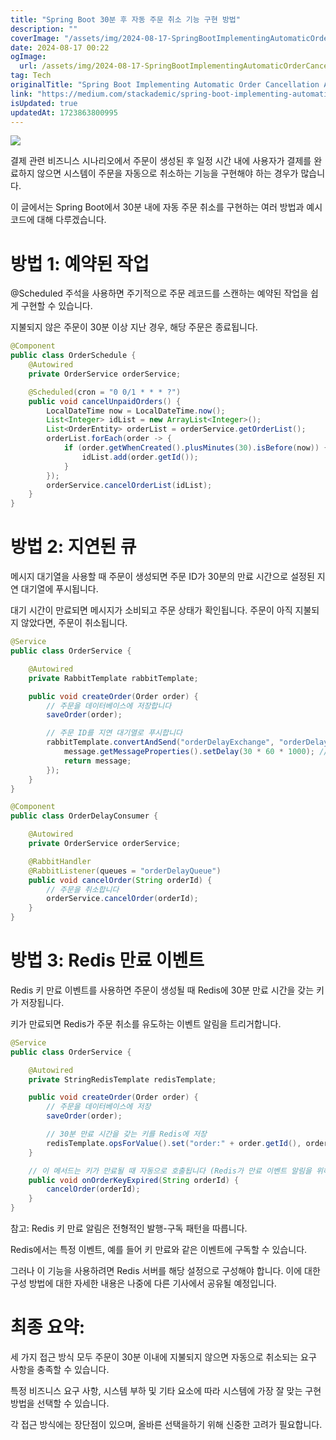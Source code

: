 ```yaml
---
title: "Spring Boot 30분 후 자동 주문 취소 기능 구현 방법"
description: ""
coverImage: "/assets/img/2024-08-17-SpringBootImplementingAutomaticOrderCancellationAfter30Minutes_0.png"
date: 2024-08-17 00:22
ogImage: 
  url: /assets/img/2024-08-17-SpringBootImplementingAutomaticOrderCancellationAfter30Minutes_0.png
tag: Tech
originalTitle: "Spring Boot Implementing Automatic Order Cancellation After 30 Minutes"
link: "https://medium.com/stackademic/spring-boot-implementing-automatic-order-cancellation-after-30-minutes-e020292ea6e2"
isUpdated: true
updatedAt: 1723863800995
---
```



<img src="/assets/img/2024-08-17-SpringBootImplementingAutomaticOrderCancellationAfter30Minutes_0.png" />

결제 관련 비즈니스 시나리오에서 주문이 생성된 후 일정 시간 내에 사용자가 결제를 완료하지 않으면 시스템이 주문을 자동으로 취소하는 기능을 구현해야 하는 경우가 많습니다.

이 글에서는 Spring Boot에서 30분 내에 자동 주문 취소를 구현하는 여러 방법과 예시 코드에 대해 다루겠습니다.

# 방법 1: 예약된 작업

<div class="content-ad"></div>

@Scheduled 주석을 사용하면 주기적으로 주문 레코드를 스캔하는 예약된 작업을 쉽게 구현할 수 있습니다.

지불되지 않은 주문이 30분 이상 지난 경우, 해당 주문은 종료됩니다.

```java
@Component
public class OrderSchedule {
    @Autowired
    private OrderService orderService;

    @Scheduled(cron = "0 0/1 * * * ?")
    public void cancelUnpaidOrders() {
        LocalDateTime now = LocalDateTime.now();
        List<Integer> idList = new ArrayList<Integer>();
        List<OrderEntity> orderList = orderService.getOrderList();
        orderList.forEach(order -> {
            if (order.getWhenCreated().plusMinutes(30).isBefore(now)) {
                idList.add(order.getId());
            }
        });
        orderService.cancelOrderList(idList);
    }
}
```

# 방법 2: 지연된 큐

<div class="content-ad"></div>

메시지 대기열을 사용할 때 주문이 생성되면 주문 ID가 30분의 만료 시간으로 설정된 지연 대기열에 푸시됩니다.

대기 시간이 만료되면 메시지가 소비되고 주문 상태가 확인됩니다. 주문이 아직 지불되지 않았다면, 주문이 취소됩니다.

```java
@Service
public class OrderService {

    @Autowired
    private RabbitTemplate rabbitTemplate;

    public void createOrder(Order order) {
        // 주문을 데이터베이스에 저장합니다
        saveOrder(order);

        // 주문 ID를 지연 대기열로 푸시합니다
        rabbitTemplate.convertAndSend("orderDelayExchange", "orderDelayKey", order.getId(), message -> {
            message.getMessageProperties().setDelay(30 * 60 * 1000); // 대기 시간을 설정합니다
            return message;
        });
    }
}

@Component
public class OrderDelayConsumer {

    @Autowired
    private OrderService orderService;

    @RabbitHandler
    @RabbitListener(queues = "orderDelayQueue")
    public void cancelOrder(String orderId) {
        // 주문을 취소합니다
        orderService.cancelOrder(orderId);
    }
}
```

# 방법 3: Redis 만료 이벤트

<div class="content-ad"></div>

Redis 키 만료 이벤트를 사용하면 주문이 생성될 때 Redis에 30분 만료 시간을 갖는 키가 저장됩니다.

키가 만료되면 Redis가 주문 취소를 유도하는 이벤트 알림을 트리거합니다.

```java
@Service
public class OrderService {

    @Autowired
    private StringRedisTemplate redisTemplate;

    public void createOrder(Order order) {
        // 주문을 데이터베이스에 저장
        saveOrder(order);

        // 30분 만료 시간을 갖는 키를 Redis에 저장
        redisTemplate.opsForValue().set("order:" + order.getId(), order.getId(), 30, TimeUnit.MINUTES);
    }

    // 이 메서드는 키가 만료될 때 자동으로 호출됩니다 (Redis가 만료 이벤트 알림을 위해 구성되어 있어야 함)
    public void onOrderKeyExpired(String orderId) {
        cancelOrder(orderId);
    }
}
```

참고: Redis 키 만료 알림은 전형적인 발행-구독 패턴을 따릅니다.

<div class="content-ad"></div>

Redis에서는 특정 이벤트, 예를 들어 키 만료와 같은 이벤트에 구독할 수 있습니다.

그러나 이 기능을 사용하려면 Redis 서버를 해당 설정으로 구성해야 합니다. 이에 대한 구성 방법에 대한 자세한 내용은 나중에 다른 기사에서 공유될 예정입니다.

# 최종 요약:

세 가지 접근 방식 모두 주문이 30분 이내에 지불되지 않으면 자동으로 취소되는 요구 사항을 충족할 수 있습니다.

<div class="content-ad"></div>

특정 비즈니스 요구 사항, 시스템 부하 및 기타 요소에 따라 시스템에 가장 잘 맞는 구현 방법을 선택할 수 있습니다.

각 접근 방식에는 장단점이 있으며, 올바른 선택을하기 위해 신중한 고려가 필요합니다.